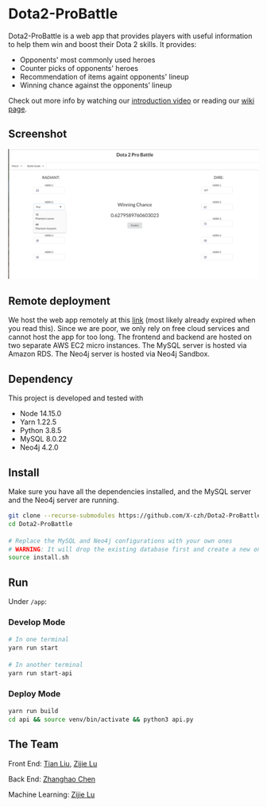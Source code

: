 # Dota2-ProBattle

Dota2-ProBattle is a web app that provides players with useful information to help them win and boost their Dota 2 skills. It provides:

* Opponents' most commonly used heroes
* Counter picks of opponents' heroes
* Recommendation of items againt opponents' lineup
* Winning chance against the opponents’ lineup

Check out more info by watching our [introduction video]() or reading our [wiki page](https://github.com/X-czh/Dota2-ProBattle/wiki).

## Screenshot

![Screenshot](screenshot.png)

## Remote deployment

We host the web app remotely at this [link](http://ec2-34-224-173-207.compute-1.amazonaws.com:5000/) (most likely already expired when you read this). Since we are poor, we only rely on free cloud services and cannot host the app for too long. The frontend and backend are hosted on two separate AWS EC2 micro instances. The MySQL server is hosted via Amazon RDS. The Neo4j server is hosted via Neo4j Sandbox.

## Dependency

This project is developed and tested with

* Node 14.15.0
* Yarn 1.22.5
* Python 3.8.5
* MySQL 8.0.22
* Neo4j 4.2.0

## Install

Make sure you have all the dependencies installed, and the MySQL server and the Neo4j server are running.

```sh
git clone --recurse-submodules https://github.com/X-czh/Dota2-ProBattle.git
cd Dota2-ProBattle

# Replace the MySQL and Neo4j configurations with your own ones
# WARNING: It will drop the existing database first and create a new one!
source install.sh
```

## Run

Under `/app`:

### Develop Mode

```sh
# In one terminal
yarn run start

# In another terminal
yarn run start-api
```

### Deploy Mode

```sh
yarn run build
cd api && source venv/bin/activate && python3 api.py
```

## The Team

Front End: [Tian Liu](https://github.com/TL021), [Zijie Lu](https://github.com/zjzijielu)

Back End: [Zhanghao Chen](https://github.com/X-czh)

Machine Learning: [Zijie Lu](https://github.com/zjzijielu)
